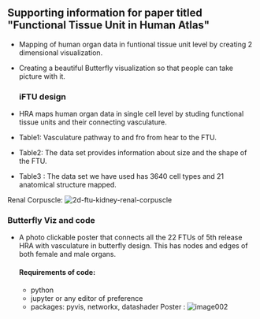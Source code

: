 ## Supporting information for paper titled "Functional Tissue Unit in Human Atlas"

- Mapping of human organ data in funtional tissue unit level by creating 2 dimensional visualization.
- Creating a beautiful Butterfly visualization so that people can take picture with it.

  ### iFTU design

- HRA maps human organ data in single cell level by studing functional tissue units and their connecting vasculature.
- Table1: Vasculature pathway to and fro from hear to the FTU.
- Table2: The data set provides information about size and the shape of the FTU.
- Table3 : The data set we have used has 3640 cell types and 21 anatomical structure mapped.
  
Renal Corpuscle:
![2d-ftu-kidney-renal-corpuscle](https://github.com/cns-iu/hra-vccf-ftu-supporting-information/assets/117299113/42376d01-0d68-455a-baa2-31689ac8d0bc)

  
  ### Butterfly Viz and code

  - A photo clickable poster that connects all the 22 FTUs of 5th release HRA with vasculature in butterfly design. This has nodes and edges of both female and male organs.
    #### Requirements of code:
    - python
    - jupyter or any editor of preference
    - packages: pyvis, networkx, datashader
Poster : 
  ![image002](https://github.com/cns-iu/hra-vccf-ftu-supporting-information/assets/117299113/6a8e7d9a-1231-4fdb-8e1c-0fe6dc44f1bc)


  
    
